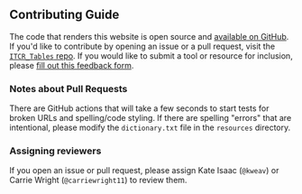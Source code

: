 ## Contributing Guide

The code that renders this website is open source and [available on GitHub](https://github.com/jhudsl/ITCR_Tables). If you'd like to contribute by opening an issue or a pull request, visit the [`ITCR_Tables` repo](https://github.com/jhudsl/ITCR_Tables). If you would like to submit a tool or resource for inclusion, please [fill out this feedback form](https://jhudatascience.org/ITCR_Tables/feedback.html).

### Notes about Pull Requests

There are GitHub actions that will take a few seconds to start tests for broken URLs and spelling/code styling. If there are spelling "errors" that are intentional, please modify the `dictionary.txt` file in the `resources` directory.

### Assigning reviewers

If you open an issue or pull request, please assign Kate Isaac (`@kweav`) or Carrie Wright (`@carriewright11`) to review them.
